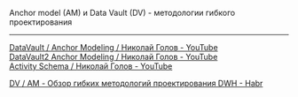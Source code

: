 Anchor model (AM) и Data Vault (DV) - методологии гибкого проектирования


___
[DataVault / Anchor Modeling / Николай Голов - YouTube](https://www.youtube.com/watch?v=-ZgzpQXsxi0&list=WL&index=16&t=11s&ab_channel=DataLearn)  
[DataVault2 Anchor Modeling / Николай Голов - YouTube](https://www.youtube.com/watch?v=IZw1cB1uDts&list=WL&index=6&ab_channel=DataLearn)  
[Activity Schema / Николай Голов - YouTube](https://www.youtube.com/watch?v=JXdz7-hCJyI&ab_channel=DataLearn)  
  
[DV / AM - Обзор гибких методологий проектирования DWH - Habr](https://habr.com/ru/companies/glowbyte/articles/515940/)
